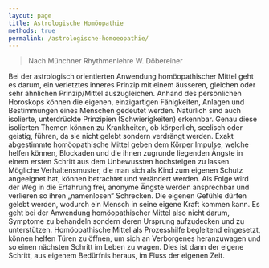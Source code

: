 ```yaml
---
layout: page
title: Astrologische Homöopathie
methods: true
permalink: /astrologische-homoeopathie/
---
```


> Nach Münchner Rhythmenlehre W. Döbereiner
  
Bei der astrologisch orientierten Anwendung homöopathischer Mittel geht es darum, ein verletztes inneres Prinzip mit einem äusseren, gleichen oder sehr ähnlichen Prinzip/Mittel auszugleichen. Anhand des persönlichen Horoskops können die eigenen, einzigartigen Fähigkeiten, Anlagen und Bestimmungen eines Menschen gedeutet werden. Natürlich sind auch isolierte, unterdrückte Prinzipien (Schwierigkeiten) erkennbar. Genau diese isolierten Themen können zu Krankheiten, ob körperlich, seelisch oder geistig, führen, da sie nicht gelebt sondern verdrängt werden. Exakt abgestimmte homöopathische Mittel geben dem Körper Impulse, welche helfen können, Blockaden und die ihnen zugrunde liegenden Ängste in einem ersten Schritt aus dem Unbewussten hochsteigen zu lassen. Mögliche Verhaltensmuster, die man sich als Kind zum eigenen Schutz angeeignet hat, können betrachtet und verändert werden. Als Folge wird der Weg in die Erfahrung frei, anonyme Ängste werden ansprechbar und verlieren so ihren „namenlosen“ Schrecken. Die eigenen Gefühle dürfen gelebt werden, wodurch ein Mensch in seine eigene Kraft kommen kann. Es geht bei der Anwendung homöopathischer Mittel also nicht darum, Symptome zu behandeln sondern deren Ursprung aufzudecken und zu unterstützen. Homöopathische Mittel als Prozesshilfe begleitend eingesetzt, können helfen Türen zu öffnen, um sich an Verborgenes heranzuwagen und so einen nächsten Schritt im Leben zu wagen. Dies ist dann der eigene Schritt, aus eigenem Bedürfnis heraus, im Fluss der eigenen Zeit.
